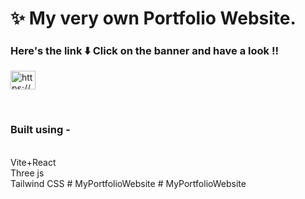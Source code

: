 
# ✨ My very own Portfolio Website.
<p align="left">
<h3>Here's the link ⬇️ Click on the banner and have a look !!</h3> 
<a href="https://yashkumar2603.github.io/YashKumarPortfolio/" target="blank"><img align="center" src="https://cdn.icon-icons.com/icons2/3586/PNG/512/token_crypto_portfolio_icon_225985.png" alt="https://yashkumar2603.github.io/YashKumarPortfolio/" height="30" width="40" /></a>
</p>

</br>

<h3>Built using -</h3> <br/> 
 Vite+React <br/>
 Three js <br/>
 Tailwind CSS
#   M y P o r t f o l i o W e b s i t e  
 #   M y P o r t f o l i o W e b s i t e  
 